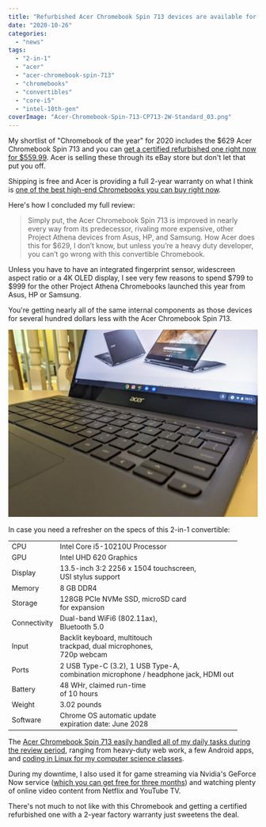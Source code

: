 ```yaml
---
title: "Refurbished Acer Chromebook Spin 713 devices are available for $559.99, a $70 savings"
date: "2020-10-26"
categories: 
  - "news"
tags: 
  - "2-in-1"
  - "acer"
  - "acer-chromebook-spin-713"
  - "chromebooks"
  - "convertibles"
  - "core-i5"
  - "intel-10th-gen"
coverImage: "Acer-Chromebook-Spin-713-CP713-2W-Standard_03.png"
---
```


My shortlist of "Chromebook of the year" for 2020 includes the $629 Acer Chromebook Spin 713 and you can [get a certified refurbished one right now for $559.99](https://www.ebay.com/itm/Acer-Chromebook-Spin-713-13-5-Intel-i5-10210U-1-6GHz-8GB-Ram-128GB-SSD-ChromeOS-/264838534587). Acer is selling these through its eBay store but don't let that put you off.

Shipping is free and Acer is providing a full 2-year warranty on what I think is [one of the best high-end Chromebooks you can buy right now](https://www.aboutchromebooks.com/news/acer-chromebook-spin-713-review/).

Here's how I concluded my full review:

> Simply put, the Acer Chromebook Spin 713 is improved in nearly every way from its predecessor, rivaling more expensive, other Project Athena devices from Asus, HP, and Samsung. How Acer does this for $629, I don’t know, but unless you’re a heavy duty developer, you can’t go wrong with this convertible Chromebook.

Unless you have to have an integrated fingerprint sensor, widescreen aspect ratio or a 4K OLED display, I see very few reasons to spend $799 to $999 for the other Project Athena Chromebooks launched this year from Asus, HP or Samsung.

You're getting nearly all of the same internal components as those devices for several hundred dollars less with the Acer Chromebook Spin 713.

![](images/Acer-Chromebook-Spin-713-featured-1024x768.jpg)

In case you need a refresher on the specs of this 2-in-1 convertible:

<table class=""><tbody><tr><td>CPU</td><td>Intel Core i5-10210U Processor</td></tr><tr><td>GPU</td><td>Intel UHD 620 Graphics</td></tr><tr><td>Display</td><td>13.5-inch 3:2 2256 x 1504 touchscreen,<br>USI stylus support</td></tr><tr><td>Memory</td><td>8 GB DDR4</td></tr><tr><td>Storage</td><td>128GB PCIe NVMe SSD, microSD card<br>for expansion</td></tr><tr><td>Connectivity</td><td>Dual-band WiFi6 (802.11ax),<br>Bluetooth 5.0</td></tr><tr><td>Input</td><td>Backlit keyboard, multitouch<br>trackpad, dual microphones,<br>720p webcam</td></tr><tr><td>Ports</td><td>2 USB Type-C (3.2), 1 USB Type-A,<br>combination microphone / headphone jack, HDMI out</td></tr><tr><td>Battery</td><td>48 WHr, claimed run-time<br>of 10 hours</td></tr><tr><td>Weight</td><td>3.02 pounds</td></tr><tr><td>Software</td><td>Chrome OS automatic update<br>expiration date: June 2028</td></tr></tbody></table>

The [Acer Chromebook Spin 713 easily handled all of my daily tasks during the review period](https://www.aboutchromebooks.com/news/acer-chromebook-spin-713-review/), ranging from heavy-duty web work, a few Android apps, and [coding in Linux for my computer science classes](https://www.aboutchromebooks.com/news/can-you-learn-to-code-in-a-college-computer-science-program-with-a-chromebook/).

During my downtime, I also used it for game streaming via Nvidia's GeForce Now service ([which you can get free for three months](https://www.aboutchromebooks.com/news/free-nvidia-geforce-now-game-streaming-offer-chromebooks/)) and watching plenty of online video content from Netflix and YouTube TV.

There's not much to not like with this Chromebook and getting a certified refurbished one with a 2-year factory warranty just sweetens the deal.
